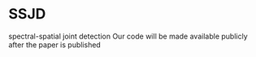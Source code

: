 # SSJD
spectral-spatial joint detection
Our code will be made available publicly after the paper is published
